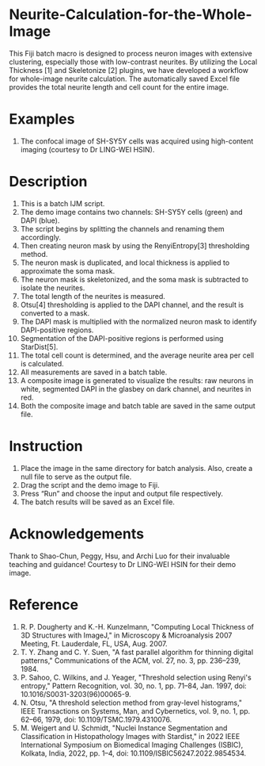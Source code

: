 # Neurite-Calculation-for-the-Whole-Image
This Fiji batch macro is designed to process neuron images with extensive clustering, especially those with low-contrast neurites.
By utilizing the Local Thickness [1] and Skeletonize [2] plugins, we have developed a workflow for whole-image neurite calculation. The automatically saved Excel file provides the total neurite length and cell count for the entire image.

# Examples
1.	The confocal image of SH-SY5Y cells was acquired using high-content imaging (courtesy to Dr LING-WEI HSIN).

# Description 
1.	This is a batch IJM script. 
2.	The demo image contains two channels: SH-SY5Y cells (green) and DAPI (blue).
3.	The script begins by splitting the channels and renaming them accordingly.
4.	Then creating neuron mask by using the RenyiEntropy[3] thresholding method.
5.	The neuron mask is duplicated, and local thickness is applied to approximate the soma mask.
6.	The neuron mask is skeletonized, and the soma mask is subtracted to isolate the neurites.
7.	The total length of the neurites is measured.
8.	Otsu[4] thresholding is applied to the DAPI channel, and the result is converted to a mask.
9.	The DAPI mask is multiplied with the normalized neuron mask to identify DAPI-positive regions.
10.	Segmentation of the DAPI-positive regions is performed using StarDist[5].
11.	The total cell count is determined, and the average neurite area per cell is calculated.
12.	All measurements are saved in a batch table.
13.	A composite image is generated to visualize the results: raw neurons in white, segmented DAPI in the glasbey on dark channel, and neurites in red.
14.	Both the composite image and batch table are saved in the same output file.

# Instruction
1.	Place the image in the same directory for batch analysis. Also, create a null file to serve as the output file. 
2.	Drag the script and the demo image to Fiji.
3.	Press “Run” and choose the input and output file respectively.
4.	The batch results will be saved as an Excel file. 

# Acknowledgements
Thank to Shao-Chun, Peggy, Hsu, and Archi Luo for their invaluable teaching and guidance!
Courtesy to Dr LING-WEI HSIN for their demo image.

# Reference
1.	R. P. Dougherty and K.-H. Kunzelmann, "Computing Local Thickness of 3D Structures with ImageJ," in Microscopy & Microanalysis 2007 Meeting, Ft. Lauderdale, FL, USA, Aug. 2007. 
2.	T. Y. Zhang and C. Y. Suen, "A fast parallel algorithm for thinning digital patterns," Communications of the ACM, vol. 27, no. 3, pp. 236–239, 1984. 
3.	P. Sahoo, C. Wilkins, and J. Yeager, "Threshold selection using Renyi's entropy," Pattern Recognition, vol. 30, no. 1, pp. 71–84, Jan. 1997, doi: 10.1016/S0031-3203(96)00065-9. 
4.	N. Otsu, "A threshold selection method from gray-level histograms," IEEE Transactions on Systems, Man, and Cybernetics, vol. 9, no. 1, pp. 62–66, 1979, doi: 10.1109/TSMC.1979.4310076.
5.	M. Weigert and U. Schmidt, "Nuclei Instance Segmentation and Classification in Histopathology Images with Stardist," in 2022 IEEE International Symposium on Biomedical Imaging Challenges (ISBIC), Kolkata, India, 2022, pp. 1–4, doi: 10.1109/ISBIC56247.2022.9854534. 
